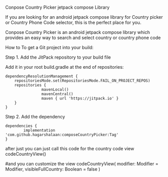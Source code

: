 Conpose Country Picker jetpack compose Library

If you are looking for an android jetpack compose  library for Country picker or Country Phone Code selector, this is the perfect place for you.

Conpose Country Picker  is an android jetpack compose library which provides an easy way to search and select country or country phone code

How to
To get a Git project into your build:

Step 1. Add the JitPack repository to your build file


Add it in your root build.gradle at the end of repositories:

	dependencyResolutionManagement {
		repositoriesMode.set(RepositoriesMode.FAIL_ON_PROJECT_REPOS)
		repositories {
			        mavenLocal()
                    mavenCentral()
		        	maven { url 'https://jitpack.io' }
		}
	}
Step 2. Add the dependency

	dependencies {
	        implementation 'com.github.hagarshalaan:composeCountryPicker:Tag'
	}

after just you can just call this code for the country code view 
codeCountryView()

#and you can customize the view 
codeCountryView(
    modifier: Modifier = Modifier,
    visibleFullCountry: Boolean = false
)
